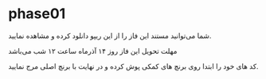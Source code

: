 # phase01

شما می‌توانید مستند این فاز را از این ریپو دانلود کرده و مشاهده نمایید.

مهلت تحویل این فاز  روز ۱۴ آذرماه ساعت ۱۲ شب می‌باشد

کد های خود را ابتدا روی برنچ های کمکی پوش کرده و در نهایت با برنچ اصلی مرج نمایید.
